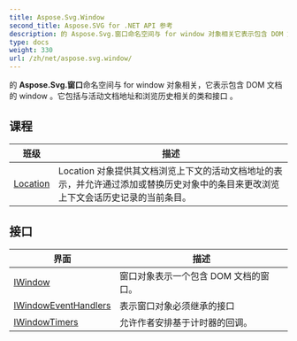 ```yaml
---
title: Aspose.Svg.Window
second_title: Aspose.SVG for .NET API 参考
description: 的 Aspose.Svg.窗口命名空间与 for window 对象相关它表示包含 DOM 文档的 window 它包括与活动文档地址和浏览历史相关的类和接口 
type: docs
weight: 330
url: /zh/net/aspose.svg.window/
---
```

的 **Aspose.Svg.窗口**命名空间与 for window 对象相关，它表示包含 DOM 文档的 window 。它包括与活动文档地址和浏览历史相关的类和接口 。

## 课程

| 班级 | 描述 |
| --- | --- |
| [Location](./location/) | Location 对象提供其文档浏览上下文的活动文档地址的表示，并允许通过添加或替换历史对象中的条目来更改浏览上下文会话历史记录的当前条目。 |
## 接口

| 界面 | 描述 |
| --- | --- |
| [IWindow](./iwindow/) | 窗口对象表示一个包含 DOM 文档的窗口。 |
| [IWindowEventHandlers](./iwindoweventhandlers/) | 表示窗口对象必须继承的接口 |
| [IWindowTimers](./iwindowtimers/) | 允许作者安排基于计时器的回调。 |


